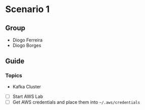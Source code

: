 # Scenario 1

## Group

- Diogo Ferreira
- Diogo Borges

## Guide

### Topics

- Kafka Cluster

- [ ] Start AWS Lab
- [ ] Get AWS credentials and place them into `~/.aws/credentials`
